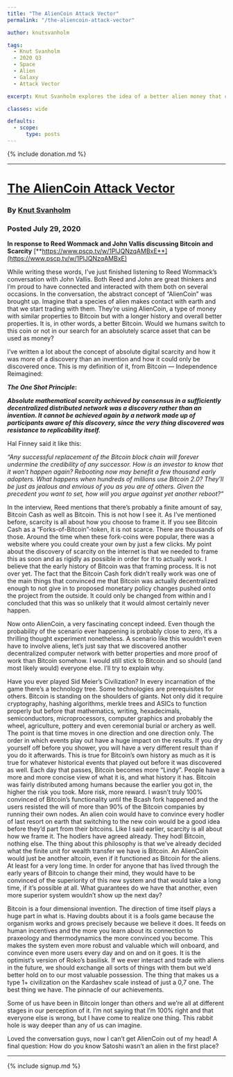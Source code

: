```yaml
---
title: "The AlienCoin Attack Vector"
permalink: "/the-aliencoin-attack-vector"

author: knutsvanholm

tags:
  - Knut Svanholm
  - 2020 Q3
  - Space
  - Alien
  - Galaxy
  - Attack Vector

excerpt: Knut Svanholm explores the idea of a better alien money that could disrupt Bitcoin. Posted July 29, 2020. 

classes: wide

defaults:
  - scope:
      type: posts
---
```


{% include donation.md %}

***

# [The AlienCoin Attack Vector](https://medium.com/@knut.svanholm/the-aliencoin-attack-vector-93fcf723b8b0)
### By [Knut Svanholm](https://twitter.com/knutsvanholm)
### Posted July 29, 2020

**In response to Reed Wommack and John Vallis discussing Bitcoin and Scarcity** [**https://www.pscp.tv/w/1PlJQNzqAMBxE**](https://www.pscp.tv/w/1PlJQNzqAMBxE)

While writing these words, I’ve just finished listening to Reed Wommack’s conversation with John Vallis. Both Reed and John are great thinkers and I’m proud to have connected and interacted with them both on several occasions. In the conversation, the abstract concept of “AlienCoin” was brought up. Imagine that a species of alien makes contact with earth and that we start trading with them. They’re using AlienCoin, a type of money with similar properties to Bitcoin but with a longer history and overall better properties. It is, in other words, a better Bitcoin. Would we humans switch to this coin or not in our search for an absolutely scarce asset that can be used as money?

I’ve written a lot about the concept of absolute digital scarcity and how it was more of a discovery than an invention and how it could only be discovered once. This is my definition of it, from Bitcoin — Independence Reimagined:

**_The One Shot Principle_:**

**_Absolute mathematical scarcity achieved by consensus in a sufficiently decentralized distributed network was a discovery rather than an invention. It cannot be achieved again by a network made up of participants aware of this discovery, since the very thing discovered was resistance to replicability itself._**

Hal Finney said it like this:

_“Any successful replacement of the Bitcoin block chain will forever undermine the credibility of any successor. How is an investor to know that it won’t happen again? Rebooting now may benefit a few thousand early adopters. What happens when hundreds of millions use Bitcoin 2.0? They’ll be just as jealous and envious of you as you are of others. Given the precedent you want to set, how will you argue against yet another reboot?”_

In the interview, Reed mentions that there’s probably a finite amount of say, Bitcoin Cash as well as Bitcoin. This is not how I see it. As I’ve mentioned before, scarcity is all about how you choose to frame it. If you see Bitcoin Cash as a “Forks-of-Bitcoin”-token, it is not scarce. There are thousands of those. Around the time when these fork-coins were popular, there was a website where you could create your own by just a few clicks. My point about the discovery of scarcity on the internet is that we needed to frame this as soon and as rigidly as possible in order for it to actually work. I believe that the early history of Bitcoin was that framing process. It is not over yet. The fact that the Bitcoin Cash fork didn’t really work was one of the main things that convinced me that Bitcoin was actually decentralized enough to not give in to proposed monetary policy changes pushed onto the project from the outside. It could only be changed from within and I concluded that this was so unlikely that it would almost certainly never happen.

Now onto AlienCoin, a very fascinating concept indeed. Even though the probability of the scenario ever happening is probably close to zero, it’s a thrilling thought experiment nonetheless. A scenario like this wouldn’t even have to involve aliens, let’s just say that we discovered another decentralized computer network with better properties and more proof of work than Bitcoin somehow. I would still stick to Bitcoin and so should (and most likely would) everyone else. I’ll try to explain why.

Have you ever played Sid Meier’s Civilization? In every incarnation of the game there’s a technology tree. Some technologies are prerequisites for others. Bitcoin is standing on the shoulders of giants. Not only did it require cryptography, hashing algorithms, merkle trees and ASICs to function properly but before that mathematics, writing, hexadecimals, semiconductors, microprocessors, computer graphics and probably the wheel, agriculture, pottery and even ceremonial burial or archery as well. The point is that time moves in one direction and one direction only. The order in which events play out have a huge impact on the results. If you dry yourself off before you shower, you will have a very different result than if you do it afterwards. This is true for Bitcoin’s own history as much as it is true for whatever historical events that played out before it was discovered as well. Each day that passes, Bitcoin becomes more “Lindy”. People have a more and more concise view of what it is, and what history it has. Bitcoin was fairly distributed among humans because the earlier you got in, the higher the risk you took. More risk, more reward. I wasn’t truly 100% convinced of Bitcoin’s functionality until the Bcash fork happened and the users resisted the will of more than 90% of the Bitcoin companies by running their own nodes. An alien coin would have to convince every hodler of last resort on earth that switching to the new coin would be a good idea before they’d part from their bitcoins. Like I said earlier, scarcity is all about how we frame it. The hodlers have agreed already. They hodl Bitcoin, nothing else. The thing about this philosophy is that we’ve already decided what the finite unit for wealth transfer we have is Bitcoin. An AlienCoin would just be another altcoin, even if it functioned as Bitcoin for the aliens. At least for a very long time. In order for anyone that has lived through the early years of Bitcoin to change their mind, they would have to be convinced of the superiority of this new system and that would take a long time, if it’s possible at all. What guarantees do we have that another, even more superior system wouldn’t show up the next day?

Bitcoin is a four dimensional invention. The direction of time itself plays a huge part in what is. Having doubts about it is a fools game because the organism works and grows precisely because we believe it does. It feeds on human incentives and the more you learn about its connection to praxeology and thermodynamics the more convinced you become. This makes the system even more robust and valuable which will onboard, and convince even more users every day and on and on it goes. It is the optimist’s version of Roko’s basilisk. If we ever interact and trade with aliens in the future, we should exchange all sorts of things with them but we’d better hold on to our most valuable possession. The thing that makes us a type 1+ civilization on the Kardashev scale instead of just a 0,7 one. The best thing we have. The pinnacle of our achievements.

Some of us have been in Bitcoin longer than others and we’re all at different stages in our perception of it. I’m not saying that I’m 100% right and that everyone else is wrong, but I have come to realize one thing. This rabbit hole is way deeper than any of us can imagine.

Loved the conversation guys, now I can’t get AlienCoin out of my head! A final question: How do you know Satoshi wasn’t an alien in the first place?


***

{% include signup.md %}